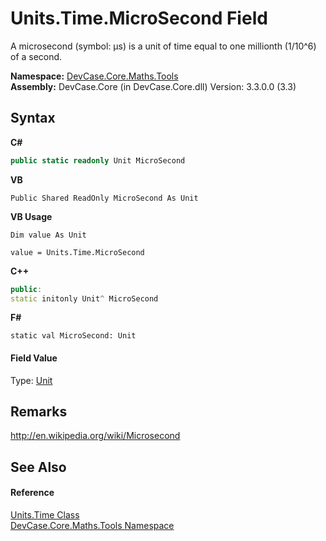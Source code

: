 # Units.Time.MicroSecond Field
 

A microsecond (symbol: μs) is a unit of time equal to one millionth (1/10^6) of a second.

**Namespace:**&nbsp;<a href="N_DevCase_Core_Maths_Tools">DevCase.Core.Maths.Tools</a><br />**Assembly:**&nbsp;DevCase.Core (in DevCase.Core.dll) Version: 3.3.0.0 (3.3)

## Syntax

**C#**<br />
``` C#
public static readonly Unit MicroSecond
```

**VB**<br />
``` VB
Public Shared ReadOnly MicroSecond As Unit
```

**VB Usage**<br />
``` VB Usage
Dim value As Unit

value = Units.Time.MicroSecond

```

**C++**<br />
``` C++
public:
static initonly Unit^ MicroSecond
```

**F#**<br />
``` F#
static val MicroSecond: Unit
```


#### Field Value
Type: <a href="T_DevCase_Core_Maths_Unit">Unit</a>

## Remarks
<a href="http://en.wikipedia.org/wiki/Microsecond" target="_blank">http://en.wikipedia.org/wiki/Microsecond</a>

## See Also


#### Reference
<a href="T_DevCase_Core_Maths_Tools_Units_Time">Units.Time Class</a><br /><a href="N_DevCase_Core_Maths_Tools">DevCase.Core.Maths.Tools Namespace</a><br />